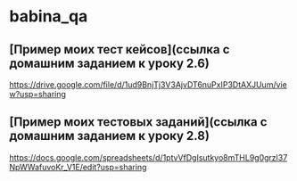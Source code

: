 # babina_qa

[Пример моих тест кейсов](ссылка с домашним заданием  к уроку 2.6)
---
https://drive.google.com/file/d/1ud9BnjTj3V3AjvDT6nuPxIP3DtAXJUum/view?usp=sharing

[Пример моих тестовых заданий](ссылка с домашним заданием  к уроку 2.8)
---
https://docs.google.com/spreadsheets/d/1ptvVfDgIsutkyo8mTHL9g0grzl37NpWWafuvoKr_V1E/edit?usp=sharing